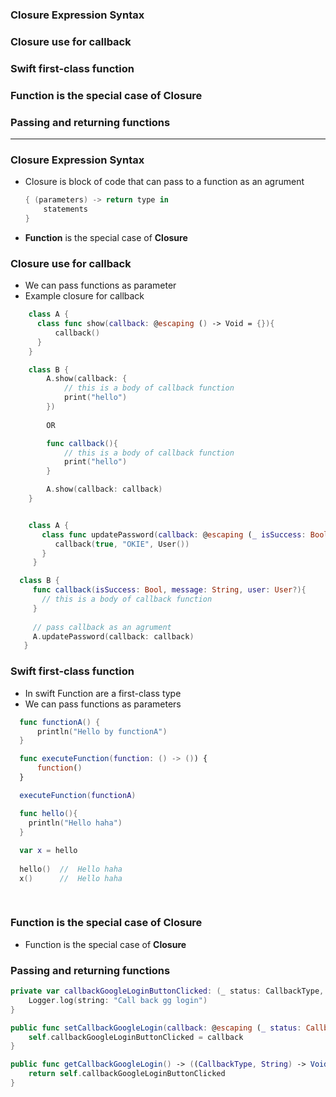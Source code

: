 ### Closure Expression Syntax
### Closure use for callback
### Swift first-class function
### Function is the special case of **Closure**
### Passing and returning functions

--------------------------------------

### Closure Expression Syntax

- Closure is block of code that can pass to a function as an agrument
  ```swift
  { (parameters) -> return type in
      statements
  }
  ```

- **Function** is the special case of **Closure**

### Closure use for callback
  - We can pass functions as parameter
  - Example closure for callback

```swift
    class A {
      class func show(callback: @escaping () -> Void = {}){
          callback()
      }
    }

    class B {
        A.show(callback: {
            // this is a body of callback function
            print("hello")
        })
    
        OR

        func callback(){
            // this is a body of callback function
            print("hello")
        }

        A.show(callback: callback)
    }
```

```swift

    class A {
       class func updatePassword(callback: @escaping (_ isSuccess: Bool, _ message: String, _ user: User?) -> Void) {
          callback(true, "OKIE", User())
       }
     }

  class B {
     func callback(isSuccess: Bool, message: String, user: User?){
       // this is a body of callback function
     }
     
     // pass callback as an agrument
     A.updatePassword(callback: callback)
   }

```

### Swift first-class function
  - In swift Function are a first-class type
  - We can pass functions as parameters

```swift
  func functionA() {
      println("Hello by functionA")
  }

  func executeFunction(function: () -> ()) {
      function()
  }

  executeFunction(functionA)
```

```swift
  func hello(){
    println("Hello haha")
  }
  
  var x = hello
  
  hello()  //  Hello haha
  x()      //  Hello haha
  
  

```

### Function is the special case of **Closure**
  - Function is the special case of **Closure**

### Passing and returning functions

```swift
private var callbackGoogleLoginButtonClicked: (_ status: CallbackType, _ message: String) -> Void = {_ in
    Logger.log(string: "Call back gg login")
}

public func setCallbackGoogleLogin(callback: @escaping (_ status: CallbackType, _ message: String?) -> Void) {
    self.callbackGoogleLoginButtonClicked = callback
}

public func getCallbackGoogleLogin() -> ((CallbackType, String) -> Void) {
    return self.callbackGoogleLoginButtonClicked
}
```







